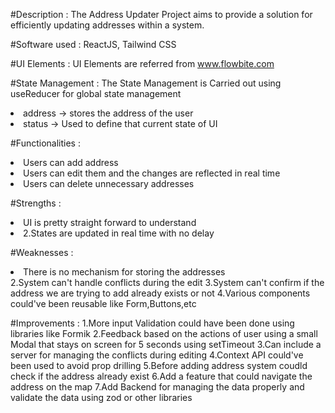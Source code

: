 #Description :
The Address Updater Project aims to provide a solution for efficiently updating addresses within a system.

#Software used :
ReactJS, Tailwind CSS

#UI Elements :
UI Elements are referred from www.flowbite.com

#State Management :
The State Management is Carried out using useReducer for global state management
<li>address -> stores the address of the user</li>
<li>status -> Used to define that current state of UI</li>


#Functionalities :
<li>Users can add address</li>
<li>Users can edit them and the changes are reflected in real time</li>
<li>Users can delete unnecessary addresses</li>


#Strengths :
<li>UI is pretty straight forward to understand</li>
<li>2.States are updated in real time with no delay</li>


#Weaknesses :
<li>There is no mechanism for storing the addresses</li>
2.System can't handle conflicts during the edit  
3.System can't confirm if the address we are trying to add already exists or not
4.Various components could've been reusable like Form,Buttons,etc

#Improvements :
1.More input Validation could have been done using libraries like Formik
2.Feedback based on the actions of user using a small Modal that stays on screen for 5 seconds using setTimeout
3.Can include a server for managing the conflicts during editing
4.Context API could've been used to avoid prop drilling
5.Before adding address system coudld check if the address already exist
6.Add a feature that could navigate the address on the map
7.Add Backend for managing the data properly and validate the data using zod or other libraries
